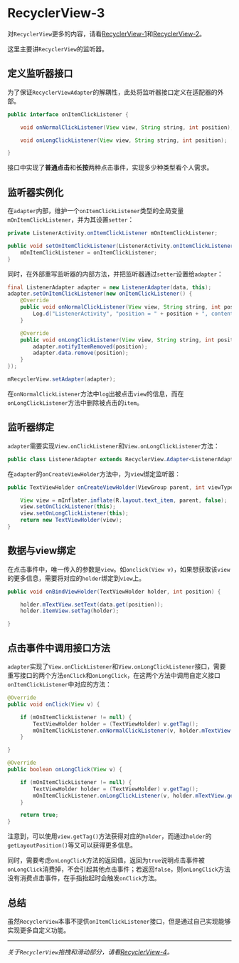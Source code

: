 # RecyclerView-3

对`RecyclerView`更多的内容，请看[RecyclerView-1](recycler-view-1.md)和[RecyclerView-2](recycler-view-2.md)。

这里主要讲`RecyclerView`的监听器。

## 定义监听器接口
为了保证`RecyclerViewAdapter`的解耦性，此处将监听器接口定义在适配器的外部。

```Java
public interface onItemClickListener {

    void onNormalClickListener(View view, String string, int position);

    void onLongClickListener(View view, String string, int position);

}
```
接口中实现了**普通点击**和**长按**两种点击事件，实现多少种类型看个人需求。


## 监听器实例化
在`adapter`内部，维护一个`onItemClickListener`类型的全局变量`mOnItemClickListener`，并为其设置`setter`：

```Java
private ListenerActivity.onItemClickListener mOnItemClickListener;

public void setOnItemClickListener(ListenerActivity.onItemClickListener onItemClickListener) {
    mOnItemClickListener = onItemClickListener;
}
```

同时，在外部重写监听器的内部方法，并把监听器通过`setter`设置给`adapter`：

```Java
final ListenerAdapter adapter = new ListenerAdapter(data, this);
adapter.setOnItemClickListener(new onItemClickListener() {
    @Override
    public void onNormalClickListener(View view, String string, int position) {
        Log.d("ListenerActivity", "position = " + position + ", content = " + string);
    }

    @Override
    public void onLongClickListener(View view, String string, int position) {
        adapter.notifyItemRemoved(position);
        adapter.data.remove(position);
    }
});

mRecyclerView.setAdapter(adapter);
```
在`onNormalClickListener`方法中`log`出被点击`view`的信息，而在`onLongClickListener`方法中删除被点击的`item`。

## 监听器绑定
`adapter`需要实现`View.onClickListener`和`View.onLongClickListener`方法：

```Java
public class ListenerAdapter extends RecyclerView.Adapter<ListenerAdapter.TextViewHolder> implements View.OnClickListener, View.OnLongClickListener 
```

在`adapter`的`onCreateViewHolder`方法中，为`view`绑定监听器：

```Java
public TextViewHolder onCreateViewHolder(ViewGroup parent, int viewType) {

    View view = mInflater.inflate(R.layout.text_item, parent, false);
    view.setOnClickListener(this);
    view.setOnLongClickListener(this);
    return new TextViewHolder(view);
}
```

## 数据与view绑定
在点击事件中，唯一传入的参数是`view`。如`onclick(View v)`，如果想获取该`view`的更多信息，需要将对应的`holder`绑定到`view`上。

```Java
public void onBindViewHolder(TextViewHolder holder, int position) {

    holder.mTextView.setText(data.get(position));
    holder.itemView.setTag(holder);

}
```

## 点击事件中调用接口方法
`adapter`实现了`View.onClickListener`和`View.onLongClickListener`接口，需要重写接口的两个方法`onClick`和`onLongClick`，在这两个方法中调用自定义接口`onItemClickListener`中对应的方法：

```Java
@Override
public void onClick(View v) {

    if (mOnItemClickListener != null) {
        TextViewHolder holder = (TextViewHolder) v.getTag();
        mOnItemClickListener.onNormalClickListener(v, holder.mTextView.getText().toString(), holder.getLayoutPosition());
    }

}

@Override
public boolean onLongClick(View v) {

    if (mOnItemClickListener != null) {
        TextViewHolder holder = (TextViewHolder) v.getTag();
        mOnItemClickListener.onLongClickListener(v, holder.mTextView.getText().toString(), holder.getLayoutPosition());
    }

    return true;
}
```

注意到，可以使用`view.getTag()`方法获得对应的`holder`，而通过`holder`的`getLayoutPosition()`等又可以获得更多信息。

同时，需要考虑`onLongClick`方法的返回值，返回为`true`说明点击事件被`onLongClick`消费掉，不会引起其他点击事件；若返回`false`，则`onLongClick`方法没有消费点击事件，在手指抬起时会触发`onClick`方法。

## 总结
虽然`RecyclerView`本事不提供`onItemClickListener`接口，但是通过自己实现能够实现更多自定义功能。

---

*关于`RecyclerView`拖拽和滑动部分，请看[RecyclerView-4](recycler-view-4.md)。*